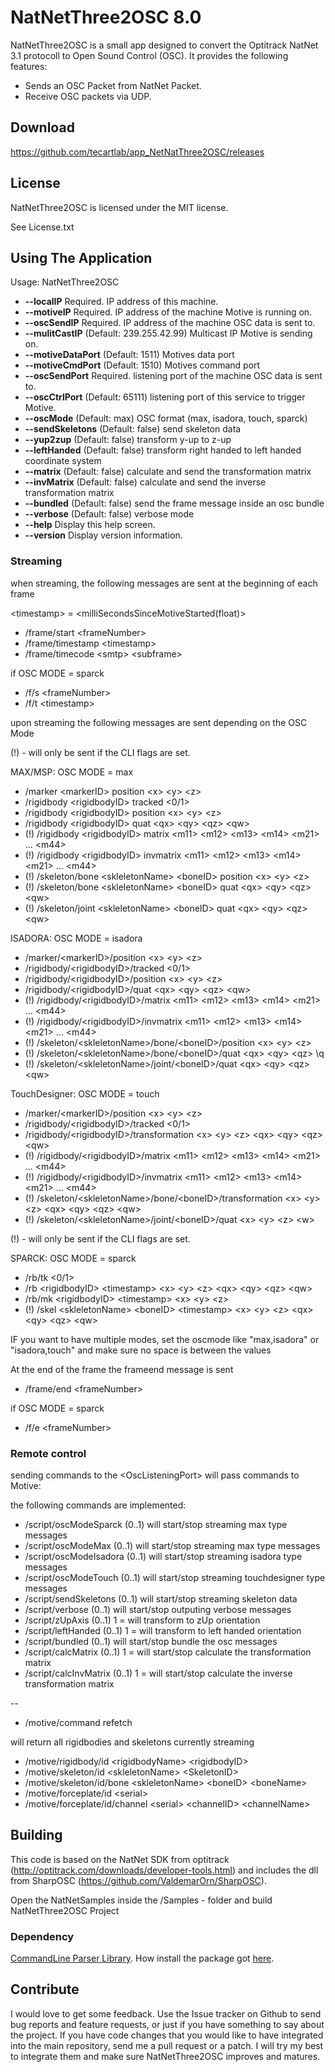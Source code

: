 NatNetThree2OSC 8.0
===================================


NatNetThree2OSC is a small app designed to convert the Optitrack NatNet 3.1 protocoll to Open Sound Control (OSC). It provides the following features:

+ Sends an OSC Packet from NatNet Packet.
+ Receive OSC packets via UDP.

Download
--------

https://github.com/tecartlab/app_NetNatThree2OSC/releases

License
-------

NatNetThree2OSC is licensed under the MIT license.

See License.txt

Using The Application
-----------------

Usage: NatNetThree2OSC  
* **--localIP**          Required. IP address of this machine.
* **--motiveIP**          Required. IP address of the machine Motive is running on.
* **--oscSendIP**         Required. IP address of the machine OSC data is sent to.
* **--mulitCastIP**       (Default: 239.255.42.99) Multicast IP Motive is sending on.
* **--motiveDataPort**    (Default: 1511) Motives data port
* **--motiveCmdPort**     (Default: 1510) Motives command port
* **--oscSendPort**       Required. listening port of the machine OSC data is sent to.
* **--oscCtrlPort**       (Default: 65111) listening port of this service to trigger Motive.
* **--oscMode**           (Default: max) OSC format (max, isadora, touch, sparck)
* **--sendSkeletons**     (Default: false) send skeleton data
* **--yup2zup**           (Default: false) transform y-up to z-up
* **--leftHanded**        (Default: false) transform right handed to left handed coordinate system
* **--matrix**            (Default: false) calculate and send the transformation matrix
* **--invMatrix**         (Default: false) calculate and send the inverse transformation matrix
* **--bundled**           (Default: false) send the frame message inside an osc bundle
* **--verbose**           (Default: false) verbose mode
* **--help**              Display this help screen.
* **--version**           Display version information.


### Streaming

when streaming, the following messages are sent at the beginning of each frame

\<timestamp> = \<milliSecondsSinceMotiveStarted(float)>

+ /frame/start \<frameNumber>
+ /frame/timestamp \<timestamp>
+ /frame/timecode \<smtp> \<subframe>

if OSC MODE = sparck

+ /f/s \<frameNumber>
+ /f/t \<timestamp>

upon streaming the following messages are sent depending on the OSC Mode

(!) - will only be sent if the CLI flags are set.

MAX/MSP: OSC MODE = max

+ /marker \<markerID> position \<x> \<y> \<z>
+ /rigidbody \<rigidbodyID> tracked \<0/1>
+ /rigidbody \<rigidbodyID> position \<x> \<y> \<z>
+ /rigidbody \<rigidbodyID> quat \<qx> \<qy> \<qz> \<qw>
+ (!) /rigidbody \<rigidbodyID> matrix \<m11> \<m12> \<m13> \<m14> \<m21> ... \<m44>
+ (!) /rigidbody \<rigidbodyID> invmatrix \<m11> \<m12> \<m13> \<m14> \<m21> ... \<m44>
+ (!) /skeleton/bone \<skleletonName> \<boneID> position \<x> \<y> \<z>
+ (!) /skeleton/bone \<skleletonName> \<boneID> quat \<qx> \<qy> \<qz> \<qw>
+ (!) /skeleton/joint \<skleletonName> \<boneID> quat \<qx> \<qy> \<qz> \<qw>

ISADORA: OSC MODE = isadora

+ /marker/\<markerID>/position \<x> \<y> \<z>
+ /rigidbody/\<rigidbodyID>/tracked \<0/1>
+ /rigidbody/\<rigidbodyID>/position \<x> \<y> \<z>
+ /rigidbody/\<rigidbodyID>/quat \<qx> \<qy> \<qz> \<qw>
+ (!) /rigidbody/\<rigidbodyID>/matrix \<m11> \<m12> \<m13> \<m14> \<m21> ... \<m44>
+ (!) /rigidbody/\<rigidbodyID>/invmatrix \<m11> \<m12> \<m13> \<m14> \<m21> ... \<m44>
+ (!) /skeleton/\<skleletonName>/bone/\<boneID>/position \<x> \<y> \<z>
+ (!) /skeleton/\<skleletonName>/bone/\<boneID>/quat \<qx> \<qy> \<qz> \q<w>
+ (!) /skeleton/\<skleletonName>/joint/\<boneID>/quat \<qx> \<qy> \<qz> \<qw>

TouchDesigner: OSC MODE = touch

+ /marker/\<markerID>/position \<x> \<y> \<z>
+ /rigidbody/\<rigidbodyID>/tracked \<0/1>
+ /rigidbody/\<rigidbodyID>/transformation \<x> \<y> \<z> \<qx> \<qy> \<qz> \<qw>
+ (!) /rigidbody/\<rigidbodyID>/matrix \<m11> \<m12> \<m13> \<m14> \<m21> ... \<m44>
+ (!) /rigidbody/\<rigidbodyID>/invmatrix \<m11> \<m12> \<m13> \<m14> \<m21> ... \<m44>
+ (!) /skeleton/\<skleletonName>/bone/\<boneID>/transformation \<x> \<y> \<z> \<qx> \<qy> \<qz> \<qw>
+ (!) /skeleton/\<skleletonName>/joint/\<boneID>/quat \<x> \<y> \<z> \<w>

(!) - will only be sent if the CLI flags are set.

SPARCK: OSC MODE = sparck

+ /rb/tk \<0/1>
+ /rb \<rigidbodyID> \<timestamp> \<x> \<y> \<z> \<qx> \<qy> \<qz> \<qw>
+ /rb/mk \<rigidbodyID> \<timestamp> \<x> \<y> \<z>
+ (!) /skel \<skleletonName> \<boneID> \<timestamp> \<x> \<y> \<z> \<qx> \<qy> \<qz> \<qw>

IF you want to have multiple modes, set the oscmode like "max,isadora" or "isadora,touch" and make sure no space is between the values

At the end of the frame the frameend message is sent

+ /frame/end \<frameNumber>

if OSC MODE = sparck

+ /f/e \<frameNumber>

### Remote control

sending commands to the \<OscListeningPort> will pass commands to Motive:

the following commands are implemented:

+ /script/oscModeSparck (0..1) will start/stop streaming max type messages
+ /script/oscModeMax (0..1) will start/stop streaming max type messages
+ /script/oscModeIsadora (0..1) will start/stop streaming isadora type messages
+ /script/oscModeTouch (0..1) will start/stop streaming touchdesigner type messages
+ /script/sendSkeletons (0..1) will start/stop streaming skeleton data
+ /script/verbose (0..1) will start/stop outputing verbose messages
+ /script/zUpAxis (0..1) 1 = will transform to zUp orientation
+ /script/leftHanded (0..1) 1 = will transform to left handed orientation
+ /script/bundled (0..1) will start/stop bundle the osc messages
+ /script/calcMatrix (0..1) 1 = will start/stop calculate the transformation matrix
+ /script/calcInvMatrix (0..1) 1 = will start/stop calculate the inverse transformation matrix

--

+ /motive/command refetch

will return all rigidbodies and skeletons currently streaming

+ /motive/rigidbody/id \<rigidbodyName> \<rigidbodyID>
+ /motive/skeleton/id \<skleletonName> \<SkeletonID>
+ /motive/skeleton/id/bone \<skleletonName> \<boneID> \<boneName>
+ /motive/forceplate/id \<serial>
+ /motive/forceplate/id/channel \<serial> \<channelID> \<channelName>

Building
---------

This code is based on the NatNet SDK from optitrack (http://optitrack.com/downloads/developer-tools.html) and includes the dll from SharpOSC (https://github.com/ValdemarOrn/SharpOSC).

Open the NatNetSamples inside the /Samples - folder and build NatNetThree2OSC Project

### Dependency

[CommandLine Parser Library](https://github.com/commandlineparser/commandline). How install the package got [here](https://github.com/commandlineparser/commandline/wiki/Getting-Started).

Contribute
----------

I would love to get some feedback. Use the Issue tracker on Github to send bug reports and feature requests, or just if you have something to say about the project. If you have code changes that you would like to have integrated into the main repository, send me a pull request or a patch. I will try my best to integrate them and make sure NatNetThree2OSC improves and matures.
